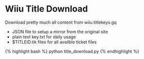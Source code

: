 # Wiiu Title Download
Download pretty much all content from wiiu.titlekeys.gq
* JSON file to setup a mirror from the original site
* plain text key.txt for daily usage
* $TITLEID.tik files for all availble ticket files

{% highlight bash %}
python title_download.py
{% endhighlight %}
